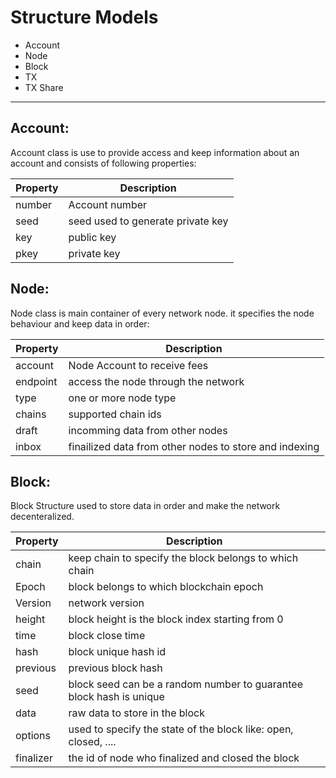 # Structure Models

- Account
- Node
- Block
- TX
- TX Share

---

## Account:
Account class is use to provide access and keep information about an account and consists of following properties:

| Property | Description |
|----------|-------------|
| number | Account number |
| seed | seed used to generate private key |
| key | public key |
| pkey | private key |

## Node:
Node class is main container of every network node. it specifies the node behaviour and keep data in order:

| Property | Description |
|----------|-------------|
| account | Node Account to receive fees |
| endpoint | access the node through the network |
| type | one or more node type |
| chains | supported chain ids |
| draft | incomming data from other nodes |
| inbox | finailized data from other nodes  to store and indexing |

## Block:
Block Structure used to store data in order and make the network decenteralized.

| Property | Description |
|----------|-------------|
| chain | keep chain to specify the block belongs to which chain |
| Epoch | block belongs to which blockchain epoch |
| Version | network version |
| height | block height is the block index starting from 0 |
| time | block close time |
| hash | block unique hash id |
| previous | previous block hash |
| seed | block seed can be a random number to guarantee block hash is unique |
| data | raw data to store in the block |
| options | used to specify the state of the block like: open, closed, .... |
| finalizer | the id of node who finalized and closed the block |

